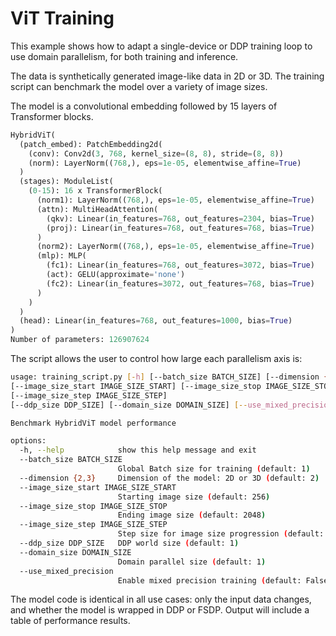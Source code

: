 # ViT Training

This example shows how to adapt a single-device or DDP training loop to use
domain parallelism, for both training and inference.

The data is synthetically generated image-like data in 2D or 3D.  The training
script can benchmark the model over a variety
of image sizes.

The model is a convolutional embedding followed by 15 layers of Transformer
blocks.

```python
HybridViT(
  (patch_embed): PatchEmbedding2d(
    (conv): Conv2d(3, 768, kernel_size=(8, 8), stride=(8, 8))
    (norm): LayerNorm((768,), eps=1e-05, elementwise_affine=True)
  )
  (stages): ModuleList(
    (0-15): 16 x TransformerBlock(
      (norm1): LayerNorm((768,), eps=1e-05, elementwise_affine=True)
      (attn): MultiHeadAttention(
        (qkv): Linear(in_features=768, out_features=2304, bias=True)
        (proj): Linear(in_features=768, out_features=768, bias=True)
      )
      (norm2): LayerNorm((768,), eps=1e-05, elementwise_affine=True)
      (mlp): MLP(
        (fc1): Linear(in_features=768, out_features=3072, bias=True)
        (act): GELU(approximate='none')
        (fc2): Linear(in_features=3072, out_features=768, bias=True)
      )
    )
  )
  (head): Linear(in_features=768, out_features=1000, bias=True)
)
Number of parameters: 126907624
```

The script allows the user to control how large each parallelism axis is:

```bash
usage: training_script.py [-h] [--batch_size BATCH_SIZE] [--dimension {2,3}]
[--image_size_start IMAGE_SIZE_START] [--image_size_stop IMAGE_SIZE_STOP]
[--image_size_step IMAGE_SIZE_STEP]
[--ddp_size DDP_SIZE] [--domain_size DOMAIN_SIZE] [--use_mixed_precision]

Benchmark HybridViT model performance

options:
  -h, --help            show this help message and exit
  --batch_size BATCH_SIZE
                        Global Batch size for training (default: 1)
  --dimension {2,3}     Dimension of the model: 2D or 3D (default: 2)
  --image_size_start IMAGE_SIZE_START
                        Starting image size (default: 256)
  --image_size_stop IMAGE_SIZE_STOP
                        Ending image size (default: 2048)
  --image_size_step IMAGE_SIZE_STEP
                        Step size for image size progression (default: 128)
  --ddp_size DDP_SIZE   DDP world size (default: 1)
  --domain_size DOMAIN_SIZE
                        Domain parallel size (default: 1)
  --use_mixed_precision
                        Enable mixed precision training (default: False)
```

The model code is identical in all use cases: only the input data changes, and
whether the model is wrapped in DDP or FSDP.  Output will include a
table of performance results.
